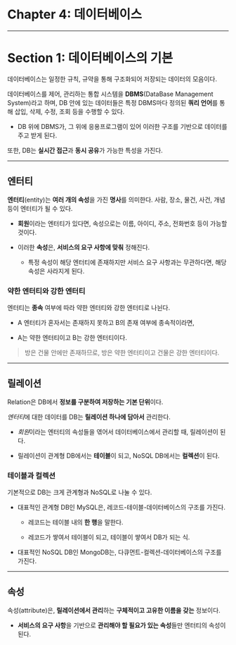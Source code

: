 # Chapter 4: 데이터베이스

---

# Section 1: 데이터베이스의 기본

데이터베이스는 일정한 규칙, 규약을 통해 구조화되어 저장되는 데이터의 모음이다.

데이터베이스를 제어, 관리하는 통합 시스템을 **DBMS**(DataBase Management System)라고 하며, DB 안에 있는 데이터들은 특정 DBMS마다 정의된 **쿼리 언어**를 통해 삽입, 삭제, 수정, 조회 등을 수행할 수 있다.

- DB 위에 DBMS가, 그 위에 응용프로그램이 있어 이러한 구조를 기반으로 데이터를 주고 받게 된다.

또한, DB는 **실시간 접근**과 **동시 공유**가 가능한 특성을 가진다.

---

## 엔터티

**엔터티**(entity)는 **여러 개의 속성**을 가진 **명사**를 의미한다. 사람, 장소, 물건, 사건, 개념 등이 엔터티가 될 수 있다.

- **회원**이라는 엔터티가 있다면, 속성으로는 이름, 아이디, 주소, 전화번호 등이 가능할 것이다.

- 이러한 **속성**은, **서비스의 요구 사항에 맞춰** 정해진다.
  
  - 특정 속성이 해당 엔터티에 존재하지만 서비스 요구 사항과는 무관하다면, 해당 속성은 사라지게 된다.

### 약한 엔터티와 강한 엔터티

엔터티는 **종속** 여부에 따라 약한 엔터티와 강한 엔터티로 나뉜다.

- A 엔터티가 혼자서는 존재하지 못하고 B의 존재 여부에 종속적이라면,

- A는 약한 엔터티이고 B는 강한 엔터티이다.

> 방은 건물 안에만 존재하므로, 방은 약한 엔터티이고 건물은 강한 엔터티이다.

---

## 릴레이션

Relation은 DB에서 **정보를 구분하여 저장하는 기본 단위**이다.

*엔터티*에 대한 데이터를 DB는 **릴레이션 하나에 담아서** 관리한다.

- *회원*이라는 엔터티의 속성들을 엮어서 데이터베이스에서 관리할 때, 릴레이션이 된다.

- 릴레이션이 관계형 DB에서는 **테이블**이 되고, NoSQL DB에서는 **컬렉션**이 된다.

### 테이블과 컬렉션

기본적으로 DB는 크게 관계형과 NoSQL로 나눌 수 있다.

- 대표적인 관계형 DB인 MySQL은, 레코드-테이블-데이터베이스의 구조를 가진다.
  
  - 레코드는 테이블 내의 **한 행**을 말한다.
  
  - 레코드가 쌓여서 테이블이 되고, 테이블이 쌓여서 DB가 되는 식.

- 대표적인 NoSQL DB인 MongoDB는, 다큐먼트-컬렉션-데이터베이스의 구조를 가진다.

---

## 속성

속성(attribute)은, **릴레이션에서 관리**하는 **구체적이고 고유한 이름을 갖는** 정보이다.

- **서비스의 요구 사항**을 기반으로 **관리해야 할 필요가 있는 속성**들만 엔터티의 속성이 된다.
